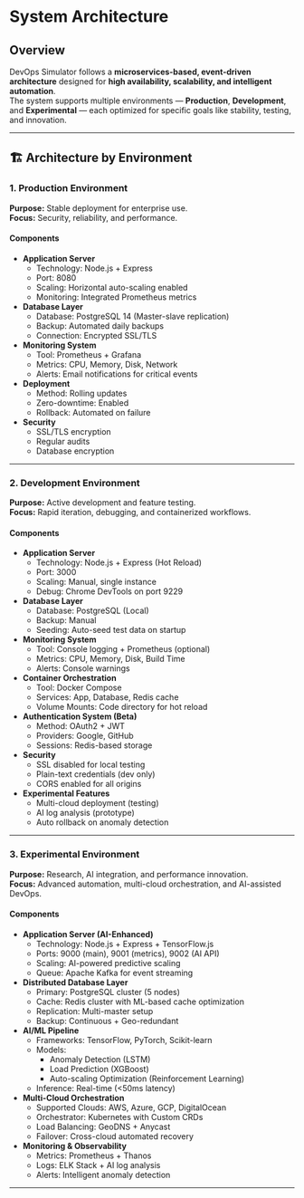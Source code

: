 # System Architecture

## Overview
DevOps Simulator follows a **microservices-based, event-driven architecture** designed for **high availability, scalability, and intelligent automation**.  
The system supports multiple environments — **Production**, **Development**, and **Experimental** — each optimized for specific goals like stability, testing, and innovation.

---

## 🏗️ Architecture by Environment

### **1. Production Environment**
**Purpose:** Stable deployment for enterprise use.  
**Focus:** Security, reliability, and performance.

#### Components
- **Application Server**
  - Technology: Node.js + Express  
  - Port: 8080  
  - Scaling: Horizontal auto-scaling enabled  
  - Monitoring: Integrated Prometheus metrics  
- **Database Layer**
  - Database: PostgreSQL 14 (Master-slave replication)  
  - Backup: Automated daily backups  
  - Connection: Encrypted SSL/TLS  
- **Monitoring System**
  - Tool: Prometheus + Grafana  
  - Metrics: CPU, Memory, Disk, Network  
  - Alerts: Email notifications for critical events  
- **Deployment**
  - Method: Rolling updates  
  - Zero-downtime: Enabled  
  - Rollback: Automated on failure  
- **Security**
  - SSL/TLS encryption  
  - Regular audits  
  - Database encryption  

---

### **2. Development Environment**
**Purpose:** Active development and feature testing.  
**Focus:** Rapid iteration, debugging, and containerized workflows.

#### Components
- **Application Server**
  - Technology: Node.js + Express (Hot Reload)
  - Port: 3000  
  - Scaling: Manual, single instance  
  - Debug: Chrome DevTools on port 9229  
- **Database Layer**
  - Database: PostgreSQL (Local)
  - Backup: Manual  
  - Seeding: Auto-seed test data on startup  
- **Monitoring System**
  - Tool: Console logging + Prometheus (optional)  
  - Metrics: CPU, Memory, Disk, Build Time  
  - Alerts: Console warnings  
- **Container Orchestration**
  - Tool: Docker Compose  
  - Services: App, Database, Redis cache  
  - Volume Mounts: Code directory for hot reload  
- **Authentication System (Beta)**
  - Method: OAuth2 + JWT  
  - Providers: Google, GitHub  
  - Sessions: Redis-based storage  
- **Security**
  - SSL disabled for local testing  
  - Plain-text credentials (dev only)  
  - CORS enabled for all origins  
- **Experimental Features**
  - Multi-cloud deployment (testing)  
  - AI log analysis (prototype)  
  - Auto rollback on anomaly detection  

---

### **3. Experimental Environment**
**Purpose:** Research, AI integration, and performance innovation.  
**Focus:** Advanced automation, multi-cloud orchestration, and AI-assisted DevOps.

#### Components
- **Application Server (AI-Enhanced)**
  - Technology: Node.js + Express + TensorFlow.js  
  - Ports: 9000 (main), 9001 (metrics), 9002 (AI API)  
  - Scaling: AI-powered predictive scaling  
  - Queue: Apache Kafka for event streaming  
- **Distributed Database Layer**
  - Primary: PostgreSQL cluster (5 nodes)  
  - Cache: Redis cluster with ML-based cache optimization  
  - Replication: Multi-master setup  
  - Backup: Continuous + Geo-redundant  
- **AI/ML Pipeline**
  - Frameworks: TensorFlow, PyTorch, Scikit-learn  
  - Models:
    - Anomaly Detection (LSTM)  
    - Load Prediction (XGBoost)  
    - Auto-scaling Optimization (Reinforcement Learning)  
  - Inference: Real-time (<50ms latency)  
- **Multi-Cloud Orchestration**
  - Supported Clouds: AWS, Azure, GCP, DigitalOcean  
  - Orchestrator: Kubernetes with Custom CRDs  
  - Load Balancing: GeoDNS + Anycast  
  - Failover: Cross-cloud automated recovery  
- **Monitoring & Observability**
  - Metrics: Prometheus + Thanos  
  - Logs: ELK Stack + AI log analysis  
  - Alerts: Intelligent anomaly detection  

---


